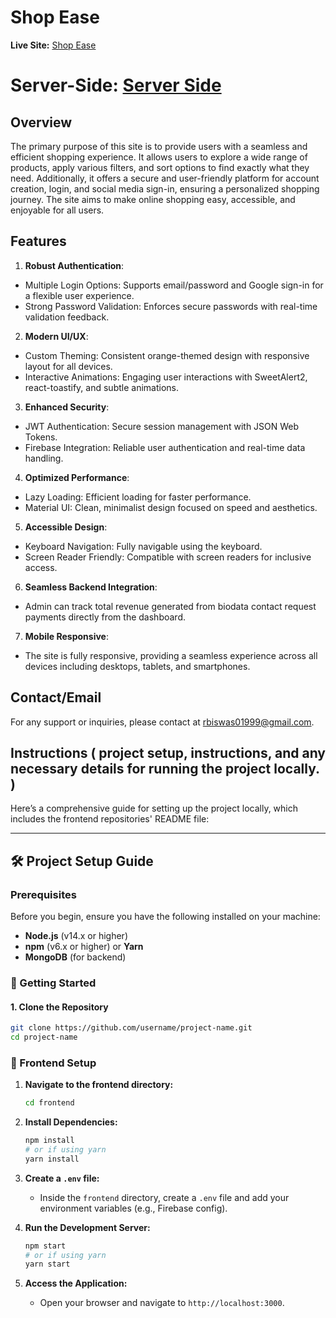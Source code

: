 # Shop Ease

**Live Site:** [Shop Ease](https://shopease-j.web.app/)

# Server-Side: [Server Side](https://github.com/Rakesh01999/ShopEase-server)

## Overview

The primary purpose of this site is to provide users with a seamless and efficient shopping experience. It allows users to explore a wide range of products, apply various filters, and sort options to find exactly what they need. Additionally, it offers a secure and user-friendly platform for account creation, login, and social media sign-in, ensuring a personalized shopping journey. The site aims to make online shopping easy, accessible, and enjoyable for all users.

## Features

1. **Robust Authentication**:
 * Multiple Login Options: Supports email/password and Google sign-in for a flexible user experience.
 * Strong Password Validation: Enforces secure passwords with real-time validation feedback.   
2. **Modern UI/UX**:
 * Custom Theming: Consistent orange-themed design with responsive layout for all devices.
 * Interactive Animations: Engaging user interactions with SweetAlert2, react-toastify, and subtle animations.
   
3. **Enhanced Security**:
 * JWT Authentication: Secure session management with JSON Web Tokens.
 * Firebase Integration: Reliable user authentication and real-time data handling.

4. **Optimized Performance**:
 * Lazy Loading: Efficient loading for faster performance.
 * Material UI: Clean, minimalist design focused on speed and aesthetics.
   
5. **Accessible Design**:
 * Keyboard Navigation: Fully navigable using the keyboard.
 * Screen Reader Friendly: Compatible with screen readers for inclusive access.

6. **Seamless Backend Integration**:
 * Admin can track total revenue generated from biodata contact request payments   directly from the dashboard.
   
7. **Mobile Responsive**: 
 * The site is fully responsive, providing a seamless experience across all devices including desktops, tablets, and smartphones.



## Contact/Email

For any support or inquiries, please contact at rbiswas01999@gmail.com.


## Instructions ( project setup, instructions, and any necessary details for running the project locally. )

Here’s a comprehensive guide for setting up the project locally, which includes the frontend repositories' README file:

---

## 🛠 Project Setup Guide

### Prerequisites

Before you begin, ensure you have the following installed on your machine:

- **Node.js** (v14.x or higher)
- **npm** (v6.x or higher) or **Yarn**
- **MongoDB** (for backend)

### 🚀 Getting Started

#### 1. Clone the Repository

```bash
git clone https://github.com/username/project-name.git
cd project-name
```

### 🔧 Frontend Setup

1. **Navigate to the frontend directory:**

   ```bash
   cd frontend
   ```

2. **Install Dependencies:**

   ```bash
   npm install
   # or if using yarn
   yarn install
   ```

3. **Create a `.env` file:**

   - Inside the `frontend` directory, create a `.env` file and add your environment variables (e.g., Firebase config).

4. **Run the Development Server:**

   ```bash
   npm start
   # or if using yarn
   yarn start
   ```

5. **Access the Application:**

   - Open your browser and navigate to `http://localhost:3000`.

